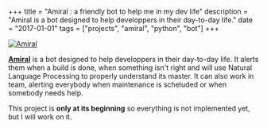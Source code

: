 +++
title = "Amiral : a friendly bot to help me in my dev life"
description = "Amiral is a bot designed to help developpers in their day-to-day life."
date = "2017-01-01"
tags = ["projects", "amiral", "python", "bot"]
+++

[![Amiral](./images/amiral.png)](https://helios.fuegowolf.me/fuego/amiral)

[**Amiral**](https://helios.fuegowolf.me/fuego/amiral) is a bot designed to help developpers in their day-to-day life. It alerts them when a build is done, when something isn't right and will use Natural Language Processing to properly understand its master. It can also work in team, alerting everybody when maintenance is scheluded or when somebody needs help.

This project is **only at its beginning** so everything is not implemented yet, but I will work on it.